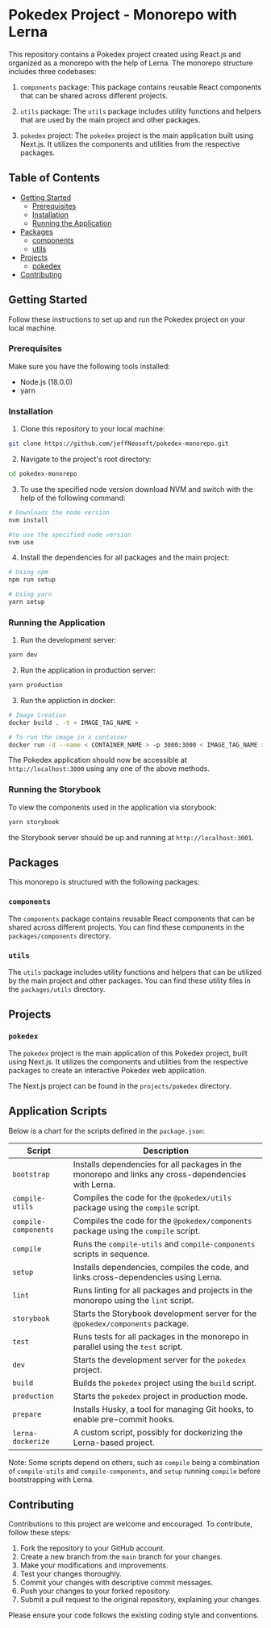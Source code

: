 # Pokedex Project - Monorepo with Lerna

This repository contains a Pokedex project created using React.js and organized as a monorepo with the help of Lerna. The monorepo structure includes three codebases:

1. `components` package: This package contains reusable React components that can be shared across different projects.

2. `utils` package: The `utils` package includes utility functions and helpers that are used by the main project and other packages.

3. `pokedex` project: The `pokedex` project is the main application built using Next.js. It utilizes the components and utilities from the respective packages.

## Table of Contents

- [Getting Started](#getting-started)
  - [Prerequisites](#prerequisites)
  - [Installation](#installation)
  - [Running the Application](#running-the-application)
- [Packages](#packages)
  - [components](#components)
  - [utils](#utils)
- [Projects](#projects)
  - [pokedex](#pokedex)
- [Contributing](#contributing)

## Getting Started

Follow these instructions to set up and run the Pokedex project on your local machine.

### Prerequisites

Make sure you have the following tools installed:

- Node.js (18.0.0)
- yarn

### Installation

1. Clone this repository to your local machine:

```bash
git clone https://github.com/jeffNeosoft/pokedex-monorepo.git
```

2. Navigate to the project's root directory:

```bash
cd pokedex-monorepo
```

3. To use the specified node version download NVM and switch with the help of the following command:

```bash
# Downloads the node version
nvm install

#to use the specified node version
nvm use
```

4. Install the dependencies for all packages and the main project:

```bash
# Using npm
npm run setup

# Using yarn
yarn setup
```

### Running the Application

1. Run the development server:

```bash
yarn dev
```

2. Run the application in production server:

```bash
yarn production
```

3. Run the appliction in docker:

```bash
# Image Creation
docker build . -t < IMAGE_TAG_NAME >

# To run the image in a container
docker run -d --name < CONTAINER_NAME > -p 3000:3000 < IMAGE_TAG_NAME >
```

The Pokedex application should now be accessible at `http://localhost:3000` using any one of the above methods.

### Running the Storybook

To view the components used in the application via storybook:

```bash
yarn storybook
```
the Storybook server should be up and running at `http://localhost:3001`.

## Packages

This monorepo is structured with the following packages:

### `components`

The `components` package contains reusable React components that can be shared across different projects. You can find these components in the `packages/components` directory.

### `utils`

The `utils` package includes utility functions and helpers that can be utilized by the main project and other packages. You can find these utility files in the `packages/utils` directory.

## Projects

### `pokedex`

The `pokedex` project is the main application of this Pokedex project, built using Next.js. It utilizes the components and utilities from the respective packages to create an interactive Pokedex web application.

The Next.js project can be found in the `projects/pokedex` directory.

## Application Scripts

Below is a chart for the scripts defined in the `package.json`:

| Script                | Description                                                                                          |
| --------------------- | ---------------------------------------------------------------------------------------------------- |
| `bootstrap`           | Installs dependencies for all packages in the monorepo and links any cross-dependencies with Lerna.  |
| `compile-utils`       | Compiles the code for the `@pokedex/utils` package using the `compile` script.                       |
| `compile-components`  | Compiles the code for the `@pokedex/components` package using the `compile` script.                  |
| `compile`             | Runs the `compile-utils` and `compile-components` scripts in sequence.                               |
| `setup`               | Installs dependencies, compiles the code, and links cross-dependencies using Lerna.                  |
| `lint`                | Runs linting for all packages and projects in the monorepo using the `lint` script.                  |
| `storybook`           | Starts the Storybook development server for the `@pokedex/components` package.                       |
| `test`                | Runs tests for all packages in the monorepo in parallel using the `test` script.                     |
| `dev`                 | Starts the development server for the `pokedex` project.                                             |
| `build`               | Builds the `pokedex` project using the `build` script.                                               |
| `production`          | Starts the `pokedex` project in production mode.                                                     |
| `prepare`             | Installs Husky, a tool for managing Git hooks, to enable pre-commit hooks.                           |
| `lerna-dockerize`     | A custom script, possibly for dockerizing the Lerna-based project.                                   |

Note: Some scripts depend on others, such as `compile` being a combination of `compile-utils` and `compile-components`, and `setup` running `compile` before bootstrapping with Lerna.

## Contributing

Contributions to this project are welcome and encouraged. To contribute, follow these steps:

1. Fork the repository to your GitHub account.
2. Create a new branch from the `main` branch for your changes.
3. Make your modifications and improvements.
4. Test your changes thoroughly.
5. Commit your changes with descriptive commit messages.
6. Push your changes to your forked repository.
7. Submit a pull request to the original repository, explaining your changes.

Please ensure your code follows the existing coding style and conventions.

